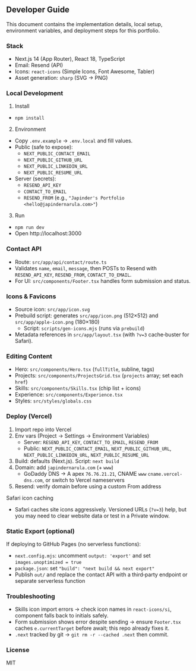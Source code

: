 ## Developer Guide

This document contains the implementation details, local setup, environment variables, and deployment steps for this portfolio.

### Stack

- Next.js 14 (App Router), React 18, TypeScript
- Email: Resend (API)
- Icons: `react-icons` (Simple Icons, Font Awesome, Tabler)
- Asset generation: `sharp` (SVG → PNG)

### Local Development

1) Install
- `npm install`

2) Environment
- Copy `.env.example` → `.env.local` and fill values.
- Public (safe to expose):
  - `NEXT_PUBLIC_CONTACT_EMAIL`
  - `NEXT_PUBLIC_GITHUB_URL`
  - `NEXT_PUBLIC_LINKEDIN_URL`
  - `NEXT_PUBLIC_RESUME_URL`
- Server (secrets):
  - `RESEND_API_KEY`
  - `CONTACT_TO_EMAIL`
  - `RESEND_FROM` (e.g., `"Japinder's Portfolio <hello@japindernarula.com>"`)

3) Run
- `npm run dev`
- Open http://localhost:3000

### Contact API

- Route: `src/app/api/contact/route.ts`
- Validates `name`, `email`, `message`, then POSTs to Resend with `RESEND_API_KEY`, `RESEND_FROM`, `CONTACT_TO_EMAIL`.
- For UI: `src/components/Footer.tsx` handles form submission and status.

### Icons & Favicons

- Source icon: `src/app/icon.svg`
- Prebuild script: generates `src/app/icon.png` (512×512) and `src/app/apple-icon.png` (180×180)
  - Script: `scripts/gen-icons.mjs` (runs via `prebuild`)
- Metadata references in `src/app/layout.tsx` (with `?v=3` cache‑buster for Safari).

### Editing Content

- Hero: `src/components/Hero.tsx` (`fullTitle`, subline, tags)
- Projects: `src/components/ProjectsGrid.tsx` (`projects` array; set each `href`)
- Skills: `src/components/Skills.tsx` (chip list + icons)
- Experience: `src/components/Experience.tsx`
- Styles: `src/styles/globals.css`

### Deploy (Vercel)

1) Import repo into Vercel
2) Env vars (Project → Settings → Environment Variables)
   - Server: `RESEND_API_KEY`, `CONTACT_TO_EMAIL`, `RESEND_FROM`
   - Public: `NEXT_PUBLIC_CONTACT_EMAIL`, `NEXT_PUBLIC_GITHUB_URL`, `NEXT_PUBLIC_LINKEDIN_URL`, `NEXT_PUBLIC_RESUME_URL`
3) Build: defaults (Next.js). Script: `next build`
4) Domain: add `japindernarula.com` (+ `www`)
   - GoDaddy DNS → A apex `76.76.21.21`, CNAME `www` `cname.vercel-dns.com`, or switch to Vercel nameservers
5) Resend: verify domain before using a custom From address

Safari icon caching
- Safari caches site icons aggressively. Versioned URLs (`?v=3`) help, but you may need to clear website data or test in a Private window.

### Static Export (optional)

If deploying to GitHub Pages (no serverless functions):
- `next.config.mjs`: uncomment `output: 'export'` and set `images.unoptimized = true`
- `package.json`: set `"build": "next build && next export"`
- Publish `out/` and replace the contact API with a third‑party endpoint or separate serverless function

### Troubleshooting

- Skills icon import errors → check icon names in `react-icons/si`, component falls back to initials safely.
- Form submission shows error despite sending → ensure `Footer.tsx` caches `e.currentTarget` before await; this repo already fixes it.
- `.next` tracked by git → `git rm -r --cached .next` then commit.

### License

MIT

